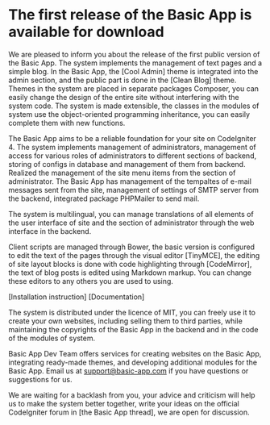 The first release of the Basic App is available for download
============================================================

We are pleased to inform you about the release of the first public version of the Basic App. The system implements the management of text pages and a simple blog. In the Basic App, the [Cool Admin] theme is integrated into the admin section, and the public part is done in the [Clean Blog] theme. Themes in the system are placed in separate packages Composer, you can easily change the design of the entire site without interfering with the system code. The system is made extensible, the classes in the modules of system use the object-oriented programming inheritance, you can easily complete them with new functions.

The Basic App aims to be a reliable foundation for your site on CodeIgniter 4. The system implements management of administrators, management of  access for various roles of administrators to different sections of backend, storing of configs in  database and management of them from backend. Realized the management of the site menu items from the section of administrator. The Basic App has management of the tempaltes of e-mail messages sent from the site, management of settings of  SMTP server from the backend, integrated package PHPMailer to send mail.

The system is multilingual, you can manage translations of all elements of the user interface of site and the section of administrator  through the web interface in the backend.

Client scripts are managed through Bower, the basic version is configured to edit the text of the pages through the visual editor [TinyMCE], the editing of site layout blocks is done with code highlighting through [CodeMirror], the text of blog posts is edited using Markdown markup. You can change these editors to any others you are used to using.

[Installation instruction]
[Documentation]

The system is distributed under the licence of MIT, you can freely use it to create your own websites, including selling them to third parties, while maintaining the copyrights of the Basic App in the backend and in the code of the modules of system.

Basic App Dev Team offers services for creating websites on the Basic App, integrating ready-made themes, and developing additional modules for the Basic App. Email us at support@basic-app.com  if you have questions or suggestions for us.

We are waiting for a backlash from you, your advice and criticism will help us to make the system better together, write your ideas on the official CodeIgniter forum in [the Basic App thread], we are open for discussion.